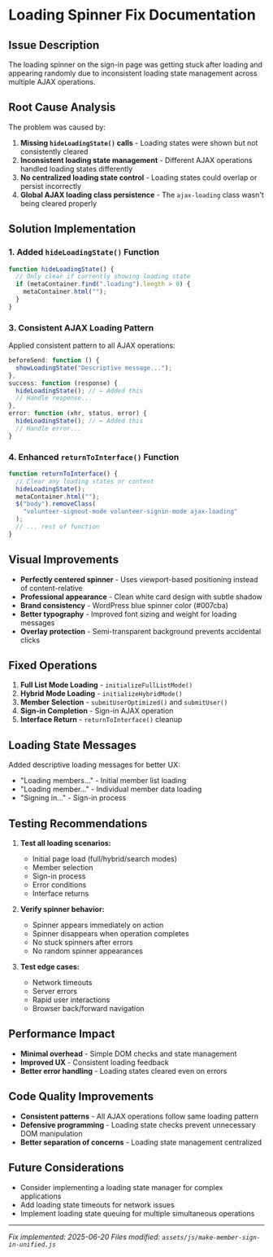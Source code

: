 # Loading Spinner Fix Documentation

## Issue Description

The loading spinner on the sign-in page was getting stuck after loading and appearing randomly due to inconsistent loading state management across multiple AJAX operations.

## Root Cause Analysis

The problem was caused by:

1. **Missing `hideLoadingState()` calls** - Loading states were shown but not consistently cleared
2. **Inconsistent loading state management** - Different AJAX operations handled loading states differently
3. **No centralized loading state control** - Loading states could overlap or persist incorrectly
4. **Global AJAX loading class persistence** - The `ajax-loading` class wasn't being cleared properly

## Solution Implementation

### 1. Added `hideLoadingState()` Function

```javascript
function hideLoadingState() {
  // Only clear if currently showing loading state
  if (metaContainer.find(".loading").length > 0) {
    metaContainer.html("");
  }
}
```

### 3. Consistent AJAX Loading Pattern

Applied consistent pattern to all AJAX operations:

```javascript
beforeSend: function () {
  showLoadingState("Descriptive message...");
},
success: function (response) {
  hideLoadingState(); // ← Added this
  // Handle response...
},
error: function (xhr, status, error) {
  hideLoadingState(); // ← Added this
  // Handle error...
}
```

### 4. Enhanced `returnToInterface()` Function

```javascript
function returnToInterface() {
  // Clear any loading states or content
  hideLoadingState();
  metaContainer.html("");
  $("body").removeClass(
    "volunteer-signout-mode volunteer-signin-mode ajax-loading"
  );
  // ... rest of function
}
```

## Visual Improvements

- **Perfectly centered spinner** - Uses viewport-based positioning instead of content-relative
- **Professional appearance** - Clean white card design with subtle shadow
- **Brand consistency** - WordPress blue spinner color (#007cba)
- **Better typography** - Improved font sizing and weight for loading messages
- **Overlay protection** - Semi-transparent background prevents accidental clicks

## Fixed Operations

1. **Full List Mode Loading** - `initializeFullListMode()`
2. **Hybrid Mode Loading** - `initializeHybridMode()`
3. **Member Selection** - `submitUserOptimized()` and `submitUser()`
4. **Sign-in Completion** - Sign-in AJAX operation
5. **Interface Return** - `returnToInterface()` cleanup

## Loading State Messages

Added descriptive loading messages for better UX:

- "Loading members..." - Initial member list loading
- "Loading member..." - Individual member data loading
- "Signing in..." - Sign-in process

## Testing Recommendations

1. **Test all loading scenarios:**

   - Initial page load (full/hybrid/search modes)
   - Member selection
   - Sign-in process
   - Error conditions
   - Interface returns

2. **Verify spinner behavior:**

   - Spinner appears immediately on action
   - Spinner disappears when operation completes
   - No stuck spinners after errors
   - No random spinner appearances

3. **Test edge cases:**
   - Network timeouts
   - Server errors
   - Rapid user interactions
   - Browser back/forward navigation

## Performance Impact

- **Minimal overhead** - Simple DOM checks and state management
- **Improved UX** - Consistent loading feedback
- **Better error handling** - Loading states cleared even on errors

## Code Quality Improvements

- **Consistent patterns** - All AJAX operations follow same loading pattern
- **Defensive programming** - Loading state checks prevent unnecessary DOM manipulation
- **Better separation of concerns** - Loading state management centralized

## Future Considerations

- Consider implementing a loading state manager for complex applications
- Add loading state timeouts for network issues
- Implement loading state queuing for multiple simultaneous operations

---

_Fix implemented: 2025-06-20_
_Files modified: `assets/js/make-member-sign-in-unified.js`_
